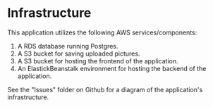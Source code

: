 # Infrastructure

This application utilizes the following AWS services/components:


1. A RDS database running Postgres.
2. A S3 bucket for saving uploaded pictures.
3. A S3 bucket for hosting the frontend of the application.
4. An ElastickBeanstalk environment for hosting the backend of the application.

See the "Issues" folder on Github for a diagram of the application's infrastructure.